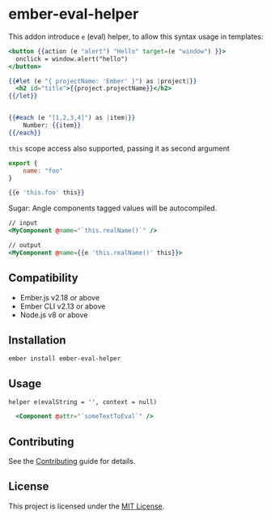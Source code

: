 ember-eval-helper
==============================================================================

This addon introduce `e` (eval) helper, to allow this syntax usage in templates:

```hbs
<button {{action (e "alert") "Hello" target=(e "window") }}>
  onclick = window.alert("hello")
</button>
```

```hbs
{{#let (e "{ projectName: 'Ember' }") as |project|}}
  <h2 id="title">{{project.projectName}}</h2>
{{/let}}


{{#each (e "[1,2,3,4]") as |item|}}
    Number: {{item}}
{{/each}}
```

`this` scope access also supported, passing it as second argument

```js
export {
    name: "foo"
}
```

```hbs
{{e 'this.foo' this}}
```

Sugar: Angle components tagged  values will be autocompiled.

```hbs
// input
<MyComponent @name="`this.realName()`" />

// output
<MyComponent @name={{e 'this.realName()' this}}>

```

Compatibility
------------------------------------------------------------------------------

* Ember.js v2.18 or above
* Ember CLI v2.13 or above
* Node.js v8 or above


Installation
------------------------------------------------------------------------------

```
ember install ember-eval-helper
```


Usage
------------------------------------------------------------------------------


```
helper e(evalString = '', context = null)
```

```hbs
  <Component @attr="`someTextToEval`" />
```


Contributing
------------------------------------------------------------------------------

See the [Contributing](CONTRIBUTING.md) guide for details.


License
------------------------------------------------------------------------------

This project is licensed under the [MIT License](LICENSE.md).
